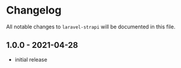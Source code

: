 # Changelog

All notable changes to `laravel-strapi` will be documented in this file.

## 1.0.0 - 2021-04-28

- initial release
